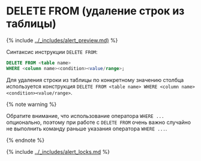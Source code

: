 # DELETE FROM (удаление строк из таблицы)

{% include [../_includes/alert_preview.md)](../_includes/alert_preview.md) %}

Синтаксис инструкции `DELETE FROM`:
 ```sql
 DELETE FROM <table name> 
 WHERE <column name><condition><value/range>;
 ```
Для удаления строки из таблицы по конкретному значению столбца используется конструкция `DELETE FROM <table name> WHERE <column name><condition><value/range>`. 


{% note warning %}

Обратите внимание, что использование оператора `WHERE ...` опционально, поэтому при работе с `DELETE FROM` очень важно случайно не выполнить команду раньше указания оператора `WHERE ...`.

{% endnote %}


{% include [../_includes/alert_locks.md](../_includes/alert_locks.md) %}